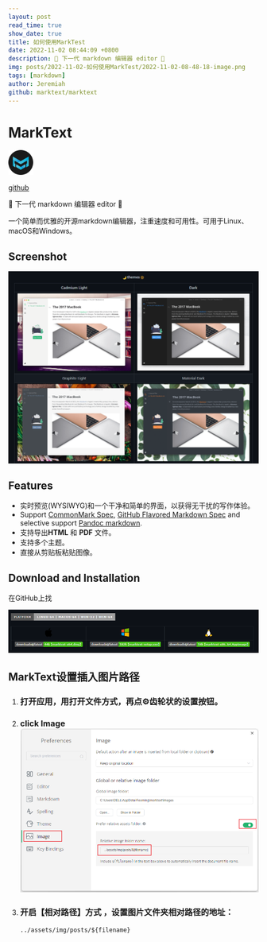 ```yaml
---
layout: post
read_time: true
show_date: true
title: 如何使用MarkTest
date: 2022-11-02 08:44:09 +0800
description: 🔆 下一代 markdown 编辑器 editor 🌙
img: posts/2022-11-02-如何使用MarkTest/2022-11-02-08-48-18-image.png
tags: [markdown]
author: Jeremiah
github: marktext/marktext
---
```


# MarkText

<img src="../assets/img/posts/2022-11-02-如何使用MarkTest/2022-11-02-10-46-37-logo-small.png" title="" alt="" width="50">

[github](https://github.com/marktext/marktext)

🔆 下一代 markdown 编辑器 editor 🌙

一个简单而优雅的开源markdown编辑器，注重速度和可用性。可用于Linux、macOS和Windows。 

## Screenshot

![](../assets/img/posts/2022-11-02-如何使用MarkTest/2022-11-02-08-48-18-image.png)

## Features

- 实时预览(WYSIWYG)和一个干净和简单的界面，以获得无干扰的写作体验。
- Support [CommonMark Spec](https://spec.commonmark.org/0.29/), [GitHub Flavored Markdown Spec](https://github.github.com/gfm/) and selective support [Pandoc markdown](https://pandoc.org/MANUAL.html#pandocs-markdown).
- 支持导出**HTML** 和 **PDF** 文件。
- 支持多个主题。
- 直接从剪贴板粘贴图像。

## Download and Installation

在GitHub上找

![](../assets/img/posts/2022-11-02-如何使用MarkTest/2022-11-02-09-01-09-image.png)

## MarkText设置插入图片路径

1. ### 打开应用，用打开文件方式，再点⚙️齿轮状的设置按钮。

2. ### click Image![](../assets/img/posts/2022-11-02-如何使用MarkTest/2022-11-02-09-20-50-image.png)

3. ### 开启【相对路径】方式 ，设置图片文件夹相对路径的地址：
   
   ```markdown
   ../assets/img/posts/${filename}
   ```